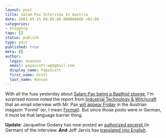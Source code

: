 ```yaml
---
layout: post
title: Salam Pax Interview In Austria
date: 2003-05-15 08:05:08.000000000 +02:00
categories:
- blogging
tags: []
status: publish
type: post
published: true
meta: {}
author:
  login: shanson
  email: papascott-wp@gmail.com
  display_name: PapaScott
  first_name: Scott
  last_name: Hanson
---
```

<p>With all the fuss yesterday about <a title="'Salam Pax' plays Americans for fools in Iraq - Ottawa Citizen - canada.com network" href="http://canada.com/ottawa/ottawacitizen/columnists/story.asp?id=5DF6ADB0-BF3C-46B0-B397-813A7E7CDBFD">Salam Pax being a Baathist stooge</a>, I'm surprised noone noted the report from <a title="Salam Pax im Interview - Industrial Technology & Witchcraft - das Weblog von TextLab" href="http://www.industrial-technology-and-witchcraft.de/index.php?id=P2048">Industrial Technology & Witchcraft</a> that an email interview  with Mr. Pax <a title="VERFLIXT UND ZUGENEWST !" href="http://godany.blogspot.com/2003_05_01_godany_archive.html#105290098812282414">will appear Friday</a> in the Austrian magazin 'Formil' (er, I mean <a href="http://www.format.at/">Format</a>). But since those posts were in German, it must be that language barrier thing. </p>
<p><b>Update</b>: Jacqueline Godany has now posted an <a title="VERFLIXT UND ZUGENEWST !" href="http://godany.blogspot.com/2003_05_01_godany_archive.html#105299734132849615">authorized excerpt </a> (in German) of the interview. <b>And</b> Jeff Jarvis has <a title="BuzzMachine... by Jeff Jarvis" href="http://www.buzzmachine.com/archives/2003_05.html#003794">translated into English</a>.</p>
